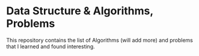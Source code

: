 # Data Structure & Algorithms, Problems

This repository contains the list of Algorithms (will add more) and problems that I learned and found interesting.

